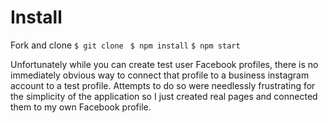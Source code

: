 

# Install
Fork and clone
`$ git clone `
`$ npm install`
`$ npm start`


Unfortunately while you can create test user Facebook profiles, there is no immediately obvious way to connect that profile to a business instagram account to a test profile. Attempts to do so were needlessly frustrating for the simplicity of the application so I just created real pages and connected them to my own Facebook profile.
